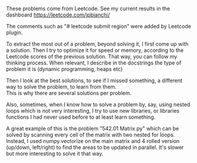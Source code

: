 These problems come from Leetcode.
See my current results in the dashboard https://leetcode.com/jpbianchi/

The comments such as "# leetcode submit region" were added by Leetcode plugin.

To extract the most out of a problem, beyond solving it, I first come up with a solution.
Then I try to optimize it for speed or memory, according to the Leetcode scores of the previous solution.
That way, you can follow my thinking process.
When relevant, I describe in the docstrings the type of problem it is (dynamic programming, heaps etc)

Then I look at the best solutions, to see if I missed something, a different way to solve the problem, to learn from them.  
This is why there are several solutions per problem.  

Also, sometimes, when I know how to solve a problem by, say, using nested loops which is not very interesting, I try to use new libraries, or libraries functions I had never used before to at least learn something.

A great example of this is the problem "542.01 Matrix.py" which can be solved by scanning every cell of the matrix with two nested for loops.
Instead, I used numpy.vectorize on the main matrix and 4 rolled version (up/down, left/right) to find the areas to be updated in parallel.
It's slower but more interesting to solve it that way.  